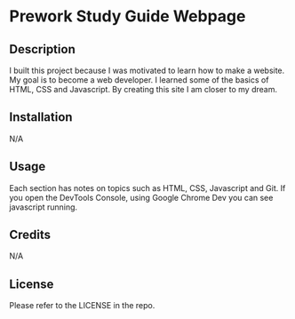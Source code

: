 # Prework Study Guide Webpage

## Description
I built this project because I was motivated to learn how to make a website. My goal is to become a web developer. I learned some of the basics of HTML, CSS and Javascript. By creating this site I am closer to my dream.

## Installation

N/A

## Usage
Each section has notes on topics such as HTML, CSS, Javascript and Git. If you open the DevTools Console, using Google Chrome Dev you can see javascript running.

## Credits

N/A

## License

Please refer to the LICENSE in the repo.

